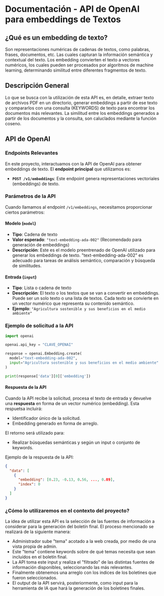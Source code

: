 
# Documentación - API de OpenAI para embeddings de Textos

## ¿Qué es un embedding de texto?
Son representaciones numéricas de cadenas de textos, como palabras, frases, documentos, etc. Las cuales
capturan la información semántica y contextual del texto. Los embedding convierten el texto a vectores
numéricos, los cuales pueden ser procesados por algoritmos de machine learning, determinando similitud 
entre diferentes fragmentos de texto.


## Descripción General

Lo que se busca con la utilización de esta API es, en detalle, extraer texto de archivos PDF en un directorio, generar embeddings a partir de ese texto y compararlos con una consulta (KEYWORDS) de texto para encontrar los documentos más relevantes. La similitud entre los embeddings generados a partir de los documentos y la consulta, son caluclados mediante la función coseno.

## API de OpenAI

### Endpoints Relevantes

En este proyecto, interactuamos con la API de OpenAI para obtener embeddings de texto. El **endpoint principal** que utilizamos es:

- **`POST /v1/embeddings`**: Este endpoint genera representaciones vectoriales (embeddings) de texto.

### Parámetros de la API

Cuando llamamos al endpoint `/v1/embeddings`, necesitamos proporcionar ciertos parámetros:

#### **Modelo (`model`)**

- **Tipo**: Cadena de texto
- **Valor esperado**: `"text-embedding-ada-002"` (Recomendado para generación de embeddings)
- **Descripción**: Este es el modelo preentrenado de OpenAI utilizado para generar los embeddings de texto. "text-embedding-ada-002" es adecuado para tareas de análisis semántico, comparación y búsqueda de similitudes.

#### **Entrada (`input`)**

- **Tipo**: Lista o cadena de texto
- **Descripción**: El texto o los textos que se van a convertir en embeddings. Puede ser un solo texto o una lista de textos. Cada texto se convierte en un vector numérico que representa su contenido semántico.
- **Ejemplo**: `"Agricultura sostenible y sus beneficios en el medio ambiente"`

### **Ejemplo de solicitud a la API**
  ```python
import openai

openai.api_key = "CLAVE_OPENAI"

response = openai.Embedding.create(
    model="text-embedding-ada-002",
    input="Agricultura sostenible y sus beneficios en el medio ambiente"
)

print(response['data'][0]['embedding'])

```
#### **Respuesta de la API**

Cuando la API recibe la solicitud, procesa el texto de entrada y devuelve una **respuesta** en forma de un vector numérico (embedding).
Esta respuetsa incluirá:
* Identificador único de la solicitud.
* Embedding generado en forma de arreglo.

El retorno será utilizado para:
* Realizar búsquedas semánticas y según un input o conjunto de keywords.

Ejemplo de la respuesta de la API:

```json
{
  "data": [
    {
      "embedding": [0.23, -0.13, 0.56, ..., 0.09],
      "index": 0
    }
  ]
}
```

### ¿Cómo lo utilizaremos en el contexto del proyecto?
La idea de utilizar esta API es la selección de las fuentes de información a considerar para la generación del boletín final.
El proceso mencionado se realizará de la siguiente manera:

* Administrador sube "tema" acotado a la web creada, por medio de una vista propia de admin.
* Este "tema" contiene keywords sobre de qué temas necesita que sean incluídos en el boletín final.
* La API toma este input y realiza el "filtrado" de las distintas fuentes de información disponibles, seleccionando las más relevantes.
* Finalmente obtenemos una arreglo con los indices de los boletines que fueron seleccionados.
* El output de la API servirá, posteriormente, como input para la herramienta de IA que hará la generación de los boletines finales.


